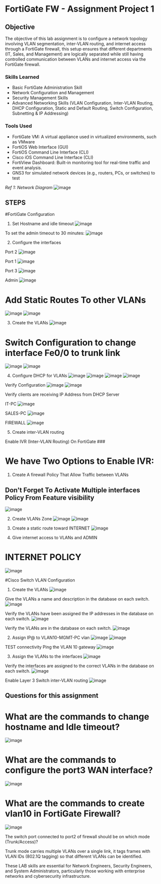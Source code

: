 # FortiGate FW - Assignment Project 1

## Objective

The objective of this lab assignment is to configure a network topology involving VLAN segmentation, inter-VLAN routing, and internet access through a FortiGate firewall, this setup ensures that different departments (IT, Sales, and Management) are logically separated while still having controlled communication between VLANs and internet access via the FortiGate firewall.

### Skills Learned

- Basic FortiGate Administration Skill
- Network Configuration and Management 
- Security Management Skills
- Advanced Networking Skills (VLAN Configuration, Inter-VLAN Routing, DHCP Configuration, Static and Default Routing, Switch Configuration, Subnetting & IP Addressing)


### Tools Used

- FortiGate VM: A virtual appliance used in virtualized environments, such as VMware
- FortiOS Web Interface (GUI)
- FortiOS Command Line Interface (CLI)
- Cisco iOS Command Line Interface (CLI)
- FortiView Dashboard: Built-in monitoring tool for real-time traffic and event analysis.
- GNS3 for simulated network devices (e.g., routers, PCs, or switches) to test


*Ref 1: Network Diagram*
![image](https://github.com/user-attachments/assets/356ad897-1378-46ca-94ed-b8c53e4b1b38)




## STEPS

#FortiGate Configuration

1)	Set Hostname and idle timeout
![image](https://github.com/user-attachments/assets/e1bef052-d394-4bd2-ba86-743a5ca6ccc3)
 
To set the admin timeout to 30 minutes:
![image](https://github.com/user-attachments/assets/ba620938-a32c-4f92-bf79-c659d38093fa)

2)	Configure the interfaces

Port 2
![image](https://github.com/user-attachments/assets/44f65a86-0ef8-4af4-ae41-3202e0052a79)
 
Port 1
![image](https://github.com/user-attachments/assets/3cec1ea0-67dd-47df-bc66-45f05e393c4a)
 
Port 3
![image](https://github.com/user-attachments/assets/ffe8a934-d124-481c-8cc2-229a3f67fa04)
 
Admin
![image](https://github.com/user-attachments/assets/f71e7d5f-e652-408a-b029-9da11629d175)
 
# Add Static Routes To other VLANs
![image](https://github.com/user-attachments/assets/59925560-e6df-4205-9ad0-72c9dbbf4824)
![image](https://github.com/user-attachments/assets/39e8452c-617f-4df0-b833-c1f0c5aade8f)

 
 

3)	Create the VLANs
![image](https://github.com/user-attachments/assets/68804e46-293f-4c82-8a1f-423e15318fd8)
 
# Switch Configuration to change interface Fe0/0 to trunk link
![image](https://github.com/user-attachments/assets/2d7b1c32-1f81-4f5d-81ac-dee6e0b6d30b)
![image](https://github.com/user-attachments/assets/2a310fd6-e5c4-4140-94d9-454e1622c654)
 
 

4) Configure DHCP for VLANs
![image](https://github.com/user-attachments/assets/53e1c7a5-7b6c-4a14-93df-402867412ea1)
![image](https://github.com/user-attachments/assets/45d07a02-8436-438f-9418-355115605276)
![image](https://github.com/user-attachments/assets/dae98d30-e455-4c90-9e6d-cf90c96fa599)
![image](https://github.com/user-attachments/assets/12af9569-ec5e-49aa-960e-2e42e754c7cc)

 
Verify Configuration
![image](https://github.com/user-attachments/assets/f8aee803-26b2-43b8-8b57-f574a0d85bdc)
![image](https://github.com/user-attachments/assets/600003ec-8999-485d-88f7-d61ea1d92c32)
 
 






Verify clients are receiving IP Address from DHCP Server

IT-PC
![image](https://github.com/user-attachments/assets/31ac1396-7919-4b07-9ad4-d0a46bca694f)
 
SALES-PC
![image](https://github.com/user-attachments/assets/54bfc533-ce90-4449-85d7-f83e6736fbcf)
 
FIREWALL
![image](https://github.com/user-attachments/assets/a1bbd0a8-a2ef-4d36-bfd6-97f60ed9fa67)
 


5) Create inter-VLAN routing

Enable IVR (Inter-VLAN Routing) On FortiGate ###

# We have Two Options to Enable IVR:

1)	Create A firewall Policy That Allow Traffic between VLANs

## Don't Forget To Activate Multiple interfaces Policy From Feature visibility ##

![image](https://github.com/user-attachments/assets/75559591-d40b-495e-a665-df075d53c7ea)


2)	Create VLANs Zone
![image](https://github.com/user-attachments/assets/804ae3ed-1a0f-403a-ba33-33d924605353)
![image](https://github.com/user-attachments/assets/ab93c978-1e16-42aa-afe6-a46187b405fd)
 
 

6) Create a static route toward INTERNET
![image](https://github.com/user-attachments/assets/331e9030-bef0-4051-9a56-e99cd37f3f1f)
 

7) Give internet access to VLANs and ADMIN

# INTERNET POLICY
![image](https://github.com/user-attachments/assets/c4bea189-3eba-4912-90d7-4bd0b719f22d)
 













#Cisco Switch VLAN Configuration

1)	Create the VLANs
![image](https://github.com/user-attachments/assets/97df2cbe-ae60-48a7-a131-79b19f58e4c7)
 

Give the VLANs a name and description in the database on each switch.
![image](https://github.com/user-attachments/assets/7d767baf-13d2-4044-9a0c-43768032df06)
 


Verify the VLANs have been assigned the IP addresses in the database on each switch.
![image](https://github.com/user-attachments/assets/ead8e42d-c013-4e14-b5f0-d5cb551be518)
 


Verify the VLANs are in the database on each switch.
![image](https://github.com/user-attachments/assets/8c1a2e28-7aeb-4f3c-a742-3e0145be2a80)
 


2)	Assign IP@ to VLAN10-MGMT-PC vlan
![image](https://github.com/user-attachments/assets/d9cb21f2-bf21-47dc-9687-80178b424924)
 ![image](https://github.com/user-attachments/assets/aaf276be-eac7-4bb2-8b5e-4e0ba512c5bc)

TEST connectivity Ping the VLAN 10 gateway
![image](https://github.com/user-attachments/assets/ac65da25-e0d3-420c-bfce-0efe293d8e4b)
 

3)	Assign the VLANs to the interfaces
 ![image](https://github.com/user-attachments/assets/88fc0720-11fa-4026-8b81-1f24172cd8ab)


Verify the interfaces are assigned to the correct VLANs in the database on each switch.
![image](https://github.com/user-attachments/assets/2c382c60-d399-41b5-ac7c-2d1dfb72a10b)
 

Enable Layer 3 Switch inter-VLAN routing
 ![image](https://github.com/user-attachments/assets/9e620e96-80f8-4dfe-9895-102d310ae515)

## Questions for this assignment

# What are the commands to change hostname and Idle timeout?
![image](https://github.com/user-attachments/assets/267c452c-bc1f-481d-9f70-e6dfa98d1730)


# What are the commands to configure the port3 WAN interface?

![image](https://github.com/user-attachments/assets/05f570df-abfe-433c-b8d3-21c141c65b30)



# What are the commands to create vlan10 in FortiGate Firewall?

![image](https://github.com/user-attachments/assets/9499a6f9-9500-4770-9bd8-db369ecf472c)



The switch port connected to port2 of firewall should be on which mode (Trunk/Access)?

Trunk mode carries multiple VLANs over a single link, it tags frames with VLAN IDs (802.1Q tagging) so that different VLANs can be identified.

These LAB skills are essential for Network Engineers, Security Engineers, and System Administrators, particularly those working with enterprise networks and cybersecurity infrastructure.




